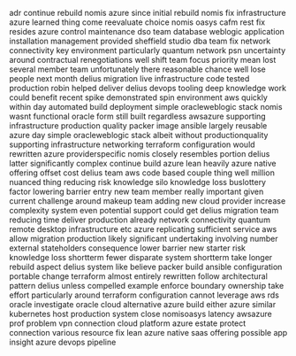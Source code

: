adr continue rebuild nomis azure since initial rebuild nomis fix infrastructure azure learned thing come reevaluate choice nomis oasys cafm rest fix resides azure control maintenance dso team database weblogic application installation management provided sheffield studio dba team fix network connectivity key environment particularly quantum network psn uncertainty around contractual renegotiations well shift team focus priority mean lost several member team unfortunately there reasonable chance well lose people next month delius migration live infrastructure code tested production robin helped deliver delius devops tooling deep knowledge work could benefit recent spike demonstrated spin environment aws quickly within day automated build deployment simple oracleweblogic stack nomis wasnt functional oracle form still built regardless awsazure supporting infrastructure production quality packer image ansible largely reusable azure day simple oracleweblogic stack albeit without productionquality supporting infrastructure networking terraform configuration would rewritten azure providerspecific nomis closely resembles portion delius latter significantly complex continue build azure lean heavily azure native offering offset cost delius team aws code based couple thing well million nuanced thing reducing risk knowledge silo knowledge loss buslottery factor lowering barrier entry new team member really important given current challenge around makeup team adding new cloud provider increase complexity system even potential support could get delius migration team reducing time deliver production already network connectivity quantum remote desktop infrastructure etc azure replicating sufficient service aws allow migration production likely significant undertaking involving number external stateholders consequence lower barrier new starter risk knowledge loss shortterm fewer disparate system shortterm take longer rebuild aspect delius system like believe packer build ansible configuration portable change terraform almost entirely rewritten follow architectural pattern delius unless compelled example enforce boundary ownership take effort particularly around terraform configuration cannot leverage aws rds oracle investigate oracle cloud alternative azure build either azure similar kubernetes host production system close nomisoasys latency awsazure prof problem vpn connection cloud platform azure estate protect connection various resource fix lean azure native saas offering possible app insight azure devops pipeline